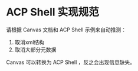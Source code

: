 # ACP Shell 实现规范
请根据 Canvas 文档和 ACP Shell 示例来自动推测：
1. 取消xml结构
2. 取消大部分元数据

Canvas 可以转换为 ACP Shell ，反之会出现信息缺失。